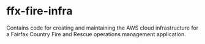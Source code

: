 # ffx-fire-infra
Contains code for creating and maintaining the AWS cloud infrastructure for a Fairfax Country Fire and Rescue operations management application.
